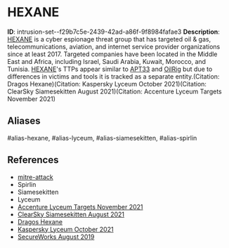 # HEXANE

**ID**: intrusion-set--f29b7c5e-2439-42ad-a86f-9f8984fafae3
**Description**: [HEXANE](https://attack.mitre.org/groups/G1001) is a cyber espionage threat group that has targeted oil & gas, telecommunications, aviation, and internet service provider organizations since at least 2017. Targeted companies have been located in the Middle East and Africa, including Israel, Saudi Arabia, Kuwait, Morocco, and Tunisia. [HEXANE](https://attack.mitre.org/groups/G1001)'s TTPs appear similar to [APT33](https://attack.mitre.org/groups/G0064) and [OilRig](https://attack.mitre.org/groups/G0049) but due to differences in victims and tools it is tracked as a separate entity.(Citation: Dragos Hexane)(Citation: Kaspersky Lyceum October 2021)(Citation: ClearSky Siamesekitten August 2021)(Citation: Accenture Lyceum Targets November 2021)

## Aliases
#alias-hexane, #alias-lyceum, #alias-siamesekitten, #alias-spirlin

## References
- [mitre-attack](https://attack.mitre.org/groups/G1001)
- Spirlin
- Siamesekitten
- Lyceum
- [Accenture Lyceum Targets November 2021](https://www.accenture.com/us-en/blogs/cyber-defense/iran-based-lyceum-campaigns)
- [ClearSky Siamesekitten August 2021](https://www.clearskysec.com/siamesekitten/)
- [Dragos Hexane](https://dragos.com/resource/hexane/)
- [Kaspersky Lyceum October 2021](https://vblocalhost.com/uploads/VB2021-Kayal-etal.pdf)
- [SecureWorks August 2019](https://www.secureworks.com/blog/lyceum-takes-center-stage-in-middle-east-campaign)
